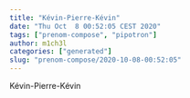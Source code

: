 ```yaml
---
title: "Kévin-Pierre-Kévin"
date: "Thu Oct  8 00:52:05 CEST 2020"
tags: ["prenom-compose", "pipotron"]
author: m1ch3l
categories: ["generated"]
slug: "prenom-compose/2020-10-08-00:52:05"
---
```


Kévin-Pierre-Kévin
